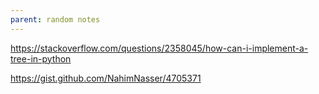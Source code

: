 ```yaml
---
parent: random notes 
---
```



https://stackoverflow.com/questions/2358045/how-can-i-implement-a-tree-in-python


https://gist.github.com/NahimNasser/4705371
